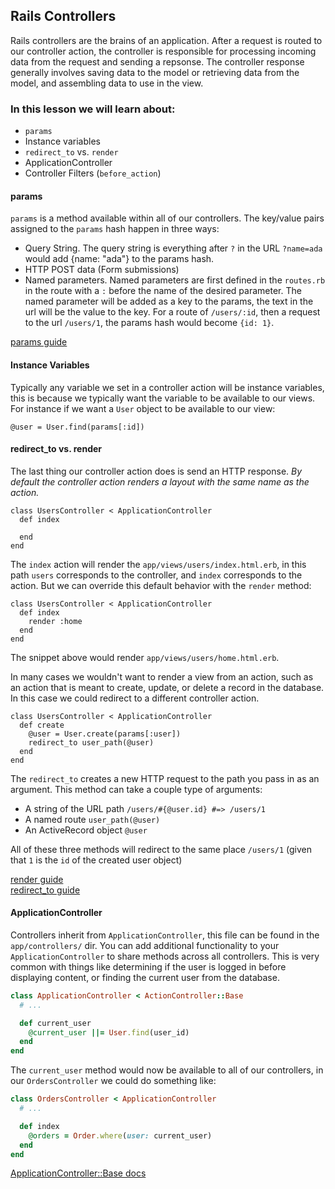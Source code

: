 ## Rails Controllers

Rails controllers are the brains of an application.  After a request is routed to our controller action, the controller is responsible for processing incoming data from the request and sending a repsonse. The controller response generally involves saving data to the model or retrieving data from the model, and assembling data to use in the view.


### In this lesson we will learn about:

- `params`
- Instance variables
- `redirect_to` vs. `render`
- ApplicationController
- Controller Filters (`before_action`)

#### params

`params` is a method available within all of our controllers. The key/value pairs assigned to the `params` hash happen in three ways:

- Query String. The query string is everything after `?` in the URL `?name=ada` would add {name: "ada"} to the params hash.
- HTTP POST data (Form submissions)
- Named parameters. Named parameters are first defined in the `routes.rb` in the route with a `:` before the name of the desired parameter. The named parameter will be added as a key to the params, the text in the url will be the value to the key. For a route of `/users/:id`, then a request to the url `/users/1`, the params hash would become `{id: 1}`.

[params guide](http://guides.rubyonrails.org/action_controller_overview.html#parameters)

#### Instance Variables

Typically any variable we set in a controller action will be instance variables, this is because we typically want the variable to be available to our views. For instance if we want a `User` object to be available to our view:

    @user = User.find(params[:id])

#### redirect_to vs. render

The last thing our controller action does is send an HTTP response. _By default the controller action renders a layout with the same name as the action._

    class UsersController < ApplicationController
      def index

      end
    end

The `index` action will render the `app/views/users/index.html.erb`, in this path `users` corresponds to the controller, and `index` corresponds to the action. But we can override this default behavior with the `render` method:

    class UsersController < ApplicationController
      def index
        render :home
      end
    end

The snippet above would render `app/views/users/home.html.erb`.  

In many cases we wouldn't want to render a view from an action, such as an action that is meant to create, update, or delete a record in the database. In this case we could redirect to a different controller action.

    class UsersController < ApplicationController
      def create
        @user = User.create(params[:user])
        redirect_to user_path(@user)
      end
    end

The `redirect_to` creates a new HTTP request to the path you pass in as an argument. This method can take a couple type of arguments:

- A string of the URL path `/users/#{@user.id} #=> /users/1`
- A named route `user_path(@user)`
- An ActiveRecord object `@user`

All of these three methods will redirect to the same place `/users/1` (given that `1` is the `id` of the created user object)

[render guide](http://guides.rubyonrails.org/layouts_and_rendering.html#using-render)  
[redirect_to guide](http://guides.rubyonrails.org/layouts_and_rendering.html#using-redirect-to)

#### ApplicationController

Controllers inherit from `ApplicationController`, this file can be found in the `app/controllers/` dir. You can add additional functionality to your `ApplicationController` to share methods across all controllers. This is very common with things like determining if the user is logged in before displaying content, or finding the current user from the database.
```ruby
class ApplicationController < ActionController::Base
  # ...

  def current_user
    @current_user ||= User.find(user_id)
  end
end
```
The `current_user` method would now be available to all of our controllers, in our `OrdersController` we could do something like:
```ruby
class OrdersController < ApplicationController
  # ...

  def index
    @orders = Order.where(user: current_user)
  end
end
```
[ApplicationController::Base docs](http://api.rubyonrails.org/classes/ActionController/Base.html)
